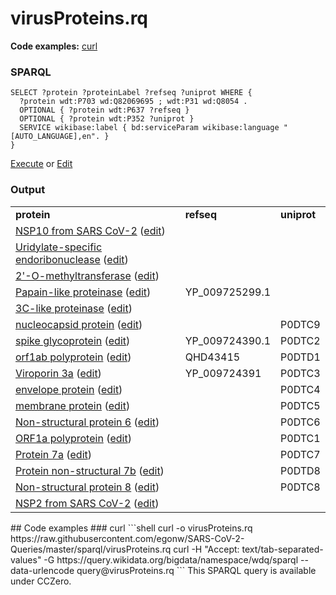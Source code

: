 # virusProteins.rq
**Code examples:** [curl](#curl)
### SPARQL
```sparql
SELECT ?protein ?proteinLabel ?refseq ?uniprot WHERE {
  ?protein wdt:P703 wd:Q82069695 ; wdt:P31 wd:Q8054 .
  OPTIONAL { ?protein wdt:P637 ?refseq }
  OPTIONAL { ?protein wdt:P352 ?uniprot }
  SERVICE wikibase:label { bd:serviceParam wikibase:language "[AUTO_LANGUAGE],en". }
}

```
[Execute](https://query.wikidata.org/embed.html#SELECT%20%3Fprotein%20%3FproteinLabel%20%3Frefseq%20%3Funiprot%20WHERE%20%7B%0A%20%20%3Fprotein%20wdt%3AP703%20wd%3AQ82069695%20%3B%20wdt%3AP31%20wd%3AQ8054%20.%0A%20%20OPTIONAL%20%7B%20%3Fprotein%20wdt%3AP637%20%3Frefseq%20%7D%0A%20%20OPTIONAL%20%7B%20%3Fprotein%20wdt%3AP352%20%3Funiprot%20%7D%0A%20%20SERVICE%20wikibase%3Alabel%20%7B%20bd%3AserviceParam%20wikibase%3Alanguage%20%22%5BAUTO_LANGUAGE%5D%2Cen%22.%20%7D%0A%7D%0A%0A) or [Edit](https://query.wikidata.org/#SELECT%20%3Fprotein%20%3FproteinLabel%20%3Frefseq%20%3Funiprot%20WHERE%20%7B%0A%20%20%3Fprotein%20wdt%3AP703%20wd%3AQ82069695%20%3B%20wdt%3AP31%20wd%3AQ8054%20.%0A%20%20OPTIONAL%20%7B%20%3Fprotein%20wdt%3AP637%20%3Frefseq%20%7D%0A%20%20OPTIONAL%20%7B%20%3Fprotein%20wdt%3AP352%20%3Funiprot%20%7D%0A%20%20SERVICE%20wikibase%3Alabel%20%7B%20bd%3AserviceParam%20wikibase%3Alanguage%20%22%5BAUTO_LANGUAGE%5D%2Cen%22.%20%7D%0A%7D%0A%0A)


### Output
<table>
  <tr>
    <td><b>protein</b></td>
    <td><b>refseq</b></td>
    <td><b>uniprot</b></td>
  </tr>
  <tr>
    <td><a href="https://tools.wmflabs.org/scholia/Q87917572">NSP10 from SARS CoV-2</a> (<a href="http://www.wikidata.org/entity/Q87917572">edit</a>)</td>
    <td></td>
    <td></td>
  </tr>
  <tr>
    <td><a href="https://tools.wmflabs.org/scholia/Q87917579">Uridylate-specific endoribonuclease</a> (<a href="http://www.wikidata.org/entity/Q87917579">edit</a>)</td>
    <td></td>
    <td></td>
  </tr>
  <tr>
    <td><a href="https://tools.wmflabs.org/scholia/Q87917580">2'-O-methyltransferase</a> (<a href="http://www.wikidata.org/entity/Q87917580">edit</a>)</td>
    <td></td>
    <td></td>
  </tr>
  <tr>
    <td><a href="https://tools.wmflabs.org/scholia/Q87917581">Papain-like proteinase</a> (<a href="http://www.wikidata.org/entity/Q87917581">edit</a>)</td>
    <td>YP_009725299.1</td>
    <td></td>
  </tr>
  <tr>
    <td><a href="https://tools.wmflabs.org/scholia/Q87917582">3C-like proteinase</a> (<a href="http://www.wikidata.org/entity/Q87917582">edit</a>)</td>
    <td></td>
    <td></td>
  </tr>
  <tr>
    <td><a href="https://tools.wmflabs.org/scholia/Q87917584">nucleocapsid protein</a> (<a href="http://www.wikidata.org/entity/Q87917584">edit</a>)</td>
    <td></td>
    <td>P0DTC9</td>
  </tr>
  <tr>
    <td><a href="https://tools.wmflabs.org/scholia/Q87917585">spike glycoprotein</a> (<a href="http://www.wikidata.org/entity/Q87917585">edit</a>)</td>
    <td>YP_009724390.1</td>
    <td>P0DTC2</td>
  </tr>
  <tr>
    <td><a href="https://tools.wmflabs.org/scholia/Q88174316">orf1ab polyprotein</a> (<a href="http://www.wikidata.org/entity/Q88174316">edit</a>)</td>
    <td>QHD43415</td>
    <td>P0DTD1</td>
  </tr>
  <tr>
    <td><a href="https://tools.wmflabs.org/scholia/Q88200603">Viroporin 3a</a> (<a href="http://www.wikidata.org/entity/Q88200603">edit</a>)</td>
    <td>YP_009724391</td>
    <td>P0DTC3</td>
  </tr>
  <tr>
    <td><a href="https://tools.wmflabs.org/scholia/Q88655710">envelope protein</a> (<a href="http://www.wikidata.org/entity/Q88655710">edit</a>)</td>
    <td></td>
    <td>P0DTC4</td>
  </tr>
  <tr>
    <td><a href="https://tools.wmflabs.org/scholia/Q88656821">membrane protein</a> (<a href="http://www.wikidata.org/entity/Q88656821">edit</a>)</td>
    <td></td>
    <td>P0DTC5</td>
  </tr>
  <tr>
    <td><a href="https://tools.wmflabs.org/scholia/Q88656943">Non-structural protein 6</a> (<a href="http://www.wikidata.org/entity/Q88656943">edit</a>)</td>
    <td></td>
    <td>P0DTC6</td>
  </tr>
  <tr>
    <td><a href="https://tools.wmflabs.org/scholia/Q88657499">ORF1a polyprotein</a> (<a href="http://www.wikidata.org/entity/Q88657499">edit</a>)</td>
    <td></td>
    <td>P0DTC1</td>
  </tr>
  <tr>
    <td><a href="https://tools.wmflabs.org/scholia/Q88658500">Protein 7a</a> (<a href="http://www.wikidata.org/entity/Q88658500">edit</a>)</td>
    <td></td>
    <td>P0DTC7</td>
  </tr>
  <tr>
    <td><a href="https://tools.wmflabs.org/scholia/Q88658861">Protein non-structural 7b</a> (<a href="http://www.wikidata.org/entity/Q88658861">edit</a>)</td>
    <td></td>
    <td>P0DTD8</td>
  </tr>
  <tr>
    <td><a href="https://tools.wmflabs.org/scholia/Q88659350">Non-structural protein 8</a> (<a href="http://www.wikidata.org/entity/Q88659350">edit</a>)</td>
    <td></td>
    <td>P0DTC8</td>
  </tr>
  <tr>
    <td><a href="https://tools.wmflabs.org/scholia/Q89006922">NSP2 from SARS CoV-2</a> (<a href="http://www.wikidata.org/entity/Q89006922">edit</a>)</td>
    <td></td>
    <td></td>
  </tr>
</table>
## Code examples
### curl
```shell
curl -o virusProteins.rq https://raw.githubusercontent.com/egonw/SARS-CoV-2-Queries/master/sparql/virusProteins.rq
curl -H "Accept: text/tab-separated-values" -G https://query.wikidata.org/bigdata/namespace/wdq/sparql --data-urlencode query@virusProteins.rq
```
This SPARQL query is available under CCZero.
